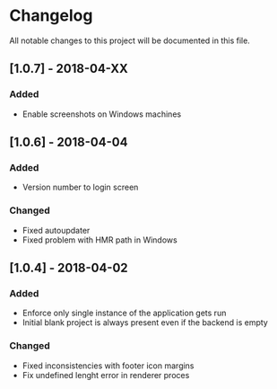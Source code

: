 # Changelog
All notable changes to this project will be documented in this file.

## [1.0.7] - 2018-04-XX
### Added
- Enable screenshots on Windows machines

## [1.0.6] - 2018-04-04
### Added
- Version number to login screen

### Changed
- Fixed autoupdater
- Fixed problem with HMR path in Windows

## [1.0.4] - 2018-04-02
### Added
- Enforce only single instance of the application gets run
- Initial blank project is always present even if the backend is empty

### Changed
- Fixed inconsistencies with footer icon margins
- Fix undefined lenght error in renderer proces